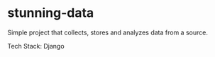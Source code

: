 # stunning-data
Simple project that collects, stores and analyzes data from a source.

Tech Stack: Django